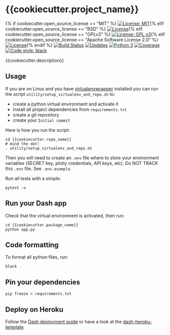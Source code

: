 # {{cookiecutter.project_name}}
{% if cookiecutter.open_source_license == "MIT" %} [![License: MIT](https://img.shields.io/badge/License-MIT-yellow.svg)](https://opensource.org/licenses/MIT){% elif cookiecutter.open_source_license == "BSD" %} [![License](https://img.shields.io/badge/License-BSD%203--Clause-blue.svg)](https://opensource.org/licenses/BSD-3-Clause){% elif cookiecutter.open_source_license == "GPLv3" %} [![License: GPL v3](https://img.shields.io/badge/License-GPL%20v3-blue.svg)](http://www.gnu.org/licenses/gpl-3.0){% elif cookiecutter.open_source_license == "Apache Software License 2.0" %} [![License](https://img.shields.io/badge/License-Apache%202.0-blue.svg)](https://opensource.org/licenses/Apache-2.0){% endif %} [![Build Status](https://travis-ci.org/{{cookiecutter.github_username}}/{{cookiecutter.repo_name}}.svg?branch=master)](https://travis-ci.org/{{cookiecutter.github_username}}/{{cookiecutter.repo_name}}) [![Updates](https://pyup.io/repos/github/{{cookiecutter.github_username}}/{{cookiecutter.repo_name}}/shield.svg)](https://pyup.io/repos/github/{{cookiecutter.github_username}}/{{cookiecutter.repo_name}}/) [![Python 3](https://pyup.io/repos/github/{{cookiecutter.github_username}}/{{cookiecutter.repo_name}}/python-3-shield.svg)](https://pyup.io/repos/github/{{cookiecutter.github_username}}/{{cookiecutter.repo_name}}/) [![Coverage](https://codecov.io/github/{{cookiecutter.github_username}}/{{cookiecutter.repo_name}}/coverage.svg?branch=master)](https://codecov.io/github/{{cookiecutter.github_username}}/{{cookiecutter.repo_name}}?branch=master) [![Code style: black](https://img.shields.io/badge/code%20style-black-000000.svg)](https://github.com/ambv/black)


{{cookiecutter.description}}


## Usage
If you are on Linux and you have [virtualenvwrapper](https://virtualenvwrapper.readthedocs.io/en/latest/) installed you can run the script `utility/setup_virtualenv_and_repo.sh` to:

- create a python virtual environment and activate it
- install all project dependencies from `requirements.txt`
- create a git repository
- create your `Initial commit`

Here is how you run the script:

```shell
cd {{cookiecutter.repo_name}}
# mind the dot!
. utility/setup_virtualenv_and_repo.sh
```

Then you will need to create an `.env` file where to store your environment variables (SECRET key, plotly credentials, API keys, etc). Do NOT TRACK this `.env` file. See `.env.example`.

Run all tests with a simple:

```
pytest -v
```


## Run your Dash app
Check that the virtual environment is activated, then run:

```shell
cd {{cookiecutter.package_name}}
python app.py
```

## Code formatting
To format all python files, run:

```shell
black .
```

## Pin your dependencies

```shell
pip freeze > requirements.txt
```

## Deploy on Heroku
Follow the [Dash deployment guide](https://dash.plot.ly/deployment) or have a look at the [dash-heroku-template](https://github.com/plotly/dash-heroku-template)
